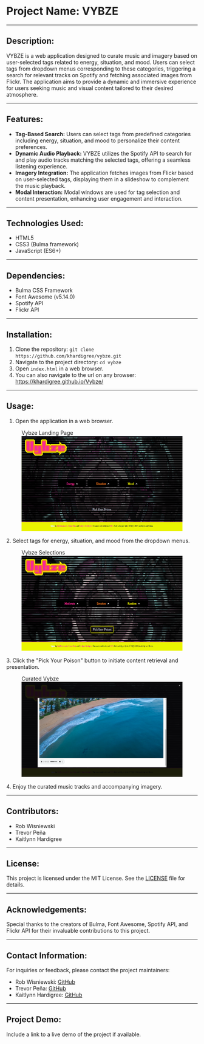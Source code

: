 # Project Name: VYBZE

---

## Description:
VYBZE is a web application designed to curate music and imagery based on user-selected tags related to energy, situation, and mood. Users can select tags from dropdown menus corresponding to these categories, triggering a search for relevant tracks on Spotify and fetching associated images from Flickr. The application aims to provide a dynamic and immersive experience for users seeking music and visual content tailored to their desired atmosphere.

---

## Features:
- **Tag-Based Search:** Users can select tags from predefined categories including energy, situation, and mood to personalize their content preferences.
- **Dynamic Audio Playback:** VYBZE utilizes the Spotify API to search for and play audio tracks matching the selected tags, offering a seamless listening experience.
- **Imagery Integration:** The application fetches images from Flickr based on user-selected tags, displaying them in a slideshow to complement the music playback.
- **Modal Interaction:** Modal windows are used for tag selection and content presentation, enhancing user engagement and interaction.

---

## Technologies Used:
- HTML5
- CSS3 (Bulma framework)
- JavaScript (ES6+)

---

## Dependencies:
- Bulma CSS Framework
- Font Awesome (v5.14.0)
- Spotify API
- Flickr API

---

## Installation:
1. Clone the repository: `git clone https://github.com/khardigree/vybze.git`
2. Navigate to the project directory: `cd vybze`
3. Open `index.html` in a web browser.
4. You can also navigate to the url on any browser: https://khardigree.github.io/Vybze/

---

## Usage:
1. Open the application in a web browser.
<figure>
    <figcaption>Vybze Landing Page</figcaption>
    <img src="./assets/images/Vybze1.png" alt="Vybze landing page" height="250">
  </figure>
2. Select tags for energy, situation, and mood from the dropdown menus.
<figure>
    <figcaption>Vybze Selections</figcaption>
    <img src="./assets/images/Vybze2.png" alt="Vybze Selections" height="250">
  </figure>
3. Click the "Pick Your Poison" button to initiate content retrieval and presentation.
<figure>
    <figcaption>Curated Vybze</figcaption>
    <img src="./assets/images/Vybze3.png" alt="An image of the deployed modal with an image and a track player" height="250">
  </figure>
4. Enjoy the curated music tracks and accompanying imagery.

---

## Contributors:
- Rob Wisniewski
- Trevor Peña
- Kaitlynn Hardigree

---

## License:
This project is licensed under the MIT License. See the [LICENSE](LICENSE) file for details.

---

## Acknowledgements:
Special thanks to the creators of Bulma, Font Awesome, Spotify API, and Flickr API for their invaluable contributions to this project.

---

## Contact Information:
For inquiries or feedback, please contact the project maintainers:
- Rob Wisniewski: [GitHub](https://github.com/contra19)
- Trevor Peña: [GitHub](https://github.com/trevorapena)
- Kaitlynn Hardigree: [GitHub](https://github.com/khardigree)

---

## Project Demo:
Include a link to a live demo of the project if available.
